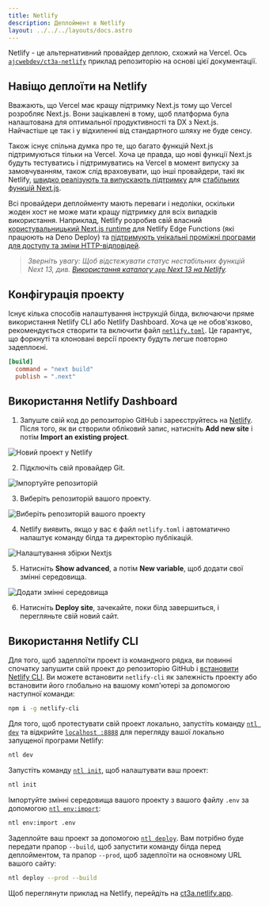 ```yaml
---
title: Netlify
description: Деплоймент в Netlify
layout: ../../../layouts/docs.astro
---
```


Netlify - це альтернативний провайдер деплою, схожий на Vercel. Ось [`ajcwebdev/ct3a-netlify`](https://github.com/ajcwebdev/ct3a-netlify) приклад репозиторію на основі цієї документації.

## Навіщо деплоїти на Netlify

Вважають, що Vercel має кращу підтримку Next.js тому що Vercel розробляє Next.js. Вони зацікавлені в тому, щоб платформа була налаштована для оптимальної продуктивності та DX з Next.js. Найчастіше це так і у відхиленні від стандартного шляху не буде сенсу.

Також існує спільна думка про те, що багато функцій Next.js підтримуються тільки на Vercel. Хоча це правда, що нові функції Next.js будуть тестуватись і підтримуватись на Vercel в момент випуску за замовчуванням, також слід враховувати, що інші провайдери, такі як Netlify, [швидко реалізують та випускають підтримку](https://www.netlify.com/blog/deploy-nextjs-13/) для [стабільних функцій Next.js](https://docs.netlify.com/integrations/frameworks/next-js/overview/).

Всі провайдери деплойменту мають переваги і недоліки, оскільки жоден хост не може мати кращу підтримку для всіх випадків використання. Наприклад, Netlify розробив свій власний [користувальницький Next.js runtime](https://github.com/netlify/next-runtime) для Netlify Edge Functions (які працюють на Deno Deploy) та [підтримують унікальні проміжні програми для доступу та зміни HTTP-відповідей](https://github.com/netlify/next-runtime#nextjs-middleware-on-netlify).

> _Зверніть увагу: Щоб відстежувати статус нестабільних функцій Next 13, див. [Використання каталогу `app` Next 13 на Netlify](https://github.com/netlify/next-runtime/discussions/1724)._

## Конфігурація проекту

Існує кілька способів налаштування інструкцій білда, включаючи пряме використання Netlify CLI або Netlify Dashboard. Хоча це не обов'язково, рекомендується створити та включити файл [`netlify.toml`](https://docs.netlify.com/configure-builds/file-based-configuration/). Це гарантує, що форкнуті та клоновані версії проекту будуть легше повторно задеплоєні.

```toml
[build]
  command = "next build"
  publish = ".next"
```

## Використання Netlify Dashboard

1. Запуште свій код до репозиторію GitHub і зареєструйтесь на [Netlify](https://app.netlify.com/signup). Після того, як ви створили обліковий запис, натисніть **Add new site** і потім **Import an existing project**.

![Новий проект у Netlify](/images/netlify-01-new-project.webp)

2. Підключіть свій провайдер Git.

![Імпортуйте репозиторій](/images/netlify-02-connect-to-git-provider.webp)

3. Виберіть репозиторій вашого проекту.

![Виберіть репозиторій вашого проекту](/images/netlify-03-pick-a-repository-from-github.webp)

4. Netlify виявить, якщо у вас є файл `netlify.toml` і автоматично налаштує команду білда та директорію публікацій.

![Налаштування збірки Nextjs](/images/netlify-04-configure-build-settings.webp)

5. Натисніть **Show advanced**, а потім **New variable**, щоб додати свої змінні середовища.

![Додати змінні середовища](/images/netlify-05-env-vars.webp)

6. Натисніть **Deploy site**, зачекайте, поки білд завершиться, і перегляньте свій новий сайт.

## Використання Netlify CLI

Для того, щоб задеплоїти проект із командного рядка, ви повинні спочатку запушити свій проект до репозиторію GitHub і [встановити Netlify CLI](https://docs.netlify.com/cli/get-started/). Ви можете встановити `netlify-cli` як залежність проекту або встановити його глобально на вашому комп'ютері за допомогою наступної команди:

```bash
npm i -g netlify-cli
```

Для того, щоб протестувати свій проект локально, запустіть команду [`ntl dev`](https://docs.netlify.com/cli/get-started/#run-a-local-development-environment) та відкрийте [`localhost :8888`](http://localhost:8888/) для перегляду вашої локально запущеної програми Netlify:

```bash
ntl dev
```

Запустіть команду [`ntl init`](https://docs.netlify.com/cli/get-started/#continuous-deployment), щоб налаштувати ваш проект:

```bash
ntl init
```

Імпортуйте змінні середовища вашого проекту з вашого файлу `.env` за допомогою [`ntl env:import`](https://cli.netlify.com/commands/env#envimport):

```bash
ntl env:import .env
```

Задеплойте ваш проект за допомогою [`ntl deploy`](https://docs.netlify.com/cli/get-started/#manual-deploys). Вам потрібно буде передати прапор `--build`, щоб запустити команду білда перед деплойментом, та прапор `--prod`, щоб задеплоїти на основному URL вашого сайту:

```bash
ntl deploy --prod --build
```

Щоб переглянути приклад на Netlify, перейдіть на [ct3a.netlify.app](https://ct3a.netlify.app/).
